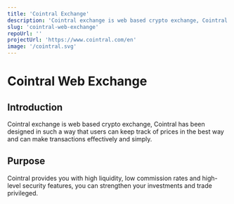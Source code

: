 ```yaml
---
title: 'Cointral Exchange'
description: 'Cointral exchange is web based crypto exchange, Cointral has been designed in such a way that users can keep track of prices in the best way and can make transactions effectively and simply. '
slug: 'cointral-web-exchange'
repoUrl: ''
projectUrl: 'https://www.cointral.com/en'
image: '/cointral.svg'
---
```


# Cointral Web Exchange

## Introduction

Cointral exchange is web based crypto exchange, Cointral has been designed in such a way that users can keep track of prices in the best way and can make transactions effectively and simply.

## Purpose

Cointral provides you with high liquidity, low commission rates and high-level security features, you can strengthen your investments and trade privileged.
